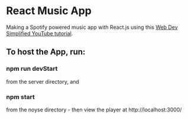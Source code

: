 # React Music App
Making a Spotify powered music app with React.js using this [Web Dev Simplified YouTube tutorial](https://www.youtube.com/watch?v=Xcet6msf3eE&t=20s).


## To host the App, run:
### npm run devStart
from the server directory, and
### npm start
from the noyse directory - then view the player at http://localhost:3000/
